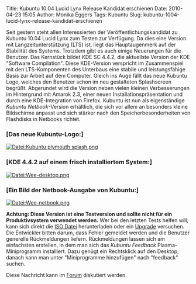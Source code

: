 Title: Kubuntu 10.04 Lucid Lynx Release Kandidat erschienen
Date: 2010-04-23 15:05
Author: Monika Eggers
Tags: Kubuntu
Slug: kubuntu-1004-lucid-lynx-release-kandidat-erschienen

Seit gestern steht allen Interessierten der Veröffentlichungskandidat zu
Kubuntu 10.04 Lucid Lynx zum Testen zur Verfügung. Da dies eine Version
mit Langzeitunterstützung (LTS) ist, liegt das Hauptaugenmerk auf der
Stabilität des Systems. Trotzdem gibt es auch einige Neuerungen für die
Benutzer. Das Kernstück bildet KDE SC 4.4.2, die aktuellste Version der
KDE "Software Compilation". Diese KDE-Version verspricht im
Zusammenspiel mit den LTS-Komponenten des Unterbaus eine stabile und
leistungsfähige Basis zur Arbeit auf dem Computer. Gleich ins Auge fällt
das neue Kubuntu Logo, welches den Benutzer schon im neu gestalteten
Splashscreen begrüßt. Abgerundet wird die Version neben vielen kleinen
Verbesserungen im Hintergrund mit Amarok 2.3, einer neuen
Installationspräsentation und durch eine KDE-Integration von Firefox.
Kubuntu ist nun als eigenständige *Kubuntu Netbook*-Version erhältlich,
die sich vor allem an besonders kleine Bildschirme anpasst und sich
stärker nach den Speicherbesonderheiten von Flashdisks in Netbooks
richtet.


  

### [Das neue Kubuntu-Logo:]


[![Datei:Kubuntu plymouth
splash.png](http://wiki.kubuntu-de.org/images/Kubuntu_plymouth_splash.png)](http://wiki.kubuntu-de.org/images/Kubuntu_plymouth_splash.png "Datei:Kubuntu plymouth splash.png")


<!--break--><!--break-->

  

### [KDE 4.4.2 auf einem frisch installiertem System:]


[![Datei:Wee-desktop.png](http://wiki.kubuntu-de.org/images/Wee-desktop.png)](/Datei:Wee-desktop.png "Datei:Wee-desktop.png")


  

### [Ein Bild der Netbook-Ausgabe von Kubuntu:]


[![Datei:Wee-netbook.png](http://wiki.kubuntu-de.org/images/Wee-netbook.png)](/Datei:Wee-netbook.png "Datei:Wee-netbook.png")


**Achtung: Diese Version ist eine Testversion und sollte nicht für ein
Produktivsystem verwendet werden.** Wer bei den letzten Tests helfen
will, kann sich direkt die [ISO
Datei](http://releases.ubuntu.com/kubuntu/lucid/ "http://releases.ubuntu.com/kubuntu/lucid/")
herunterladen oder ein [Upgrade](/Installation#Upgrade "Installation")
versuchen. Die Entwickler bitten darum, dass Fehler gemeldet werden und
die Benutzer generelle Rückmeldungen liefern. Rückmeldungen lassen sich
am einfachsten erstellen, in dem man sich das *Kubuntu Feedback*
Plasma-Miniprogramm installiert. Dazu genügt ein Rechtsklick auf den
Desktop, danach kann man unter "Miniprogramme hinzufügen" nach
"feedback" suchen.


Diese Nachricht kann im
[Forum](http://forum.kubuntu-de.org/index.php?board=1.0 "http://forum.kubuntu-de.org/index.php?topic=13672.0")
diskutiert werden.



